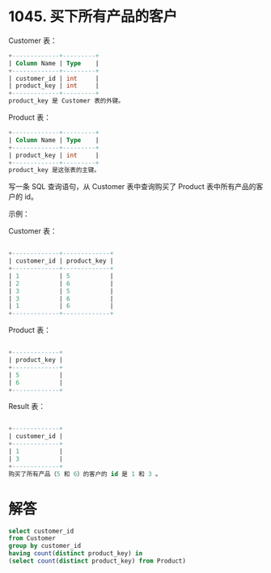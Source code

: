 # 1045. 买下所有产品的客户

Customer 表：

```sql
+-------------+---------+
| Column Name | Type    |
+-------------+---------+
| customer_id | int     |
| product_key | int     |
+-------------+---------+
product_key 是 Customer 表的外键。
```
Product 表：
```sql
+-------------+---------+
| Column Name | Type    |
+-------------+---------+
| product_key | int     |
+-------------+---------+
product_key 是这张表的主键。
```

写一条 SQL 查询语句，从 Customer 表中查询购买了 Product 表中所有产品的客户的 id。

示例：

Customer 表：

```sql

+-------------+-------------+
| customer_id | product_key |
+-------------+-------------+
| 1           | 5           |
| 2           | 6           |
| 3           | 5           |
| 3           | 6           |
| 1           | 6           |
+-------------+-------------+
```

Product 表：

```sql

+-------------+
| product_key |
+-------------+
| 5           |
| 6           |
+-------------+
```

Result 表：

```sql

+-------------+
| customer_id |
+-------------+
| 1           |
| 3           |
+-------------+
购买了所有产品（5 和 6）的客户的 id 是 1 和 3 。
```

# 解答

```sql
select customer_id
from Customer
group by customer_id
having count(distinct product_key) in 
(select count(distinct product_key) from Product)
```
